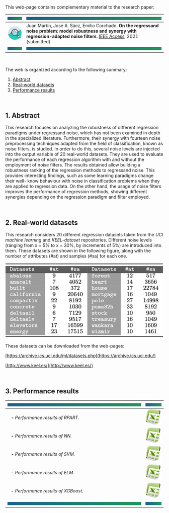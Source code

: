 <br>

This web-page contains complementary material to the research paper:

| <a href="#img1"><img src="bannercolor.jpg" width="100" height="10"></a>| <a href="#img1"><img src="bannercolor.jpg" width="750" height="10"></a>|
|:---|:---|
|<a href="#img1"><img src="icon-research.jpg" width="150"></a>|Juan Martín, José A. Sáez, Emilio Corchado. **On the regressand noise problem: model robustness and synergy with regression-adapted noise filters**. [IEEE Access](https://ieeeaccess.ieee.org/), 2021 (submitted).|
| <a href="#img1"><img src="bannercolor.jpg" width="100" height="10"></a>| <a href="#img1"><img src="bannercolor.jpg" width="750" height="10"></a>|

<br>

The web is organized according to the following summary:

1. [Abstract](#Abstract)
2. [Real-world datasets](#Datasets)
3. [Performance results](#Performance)

<br>
 
## <a name="Abstract"></a> 1. Abstract
This research focuses on analyzing the robustness of different regression paradigms under regressand noise, which has not been examined in depth in the specialized literature. Furthermore, their synergy with fourteen noise preprocessing techniques adapted from the field of classification, known as noise filters, is studied. In order to do this, several noise levels are injected into the output variable of 20 real-world datasets. They are used to evaluate the performance of each regression algorithm with and without the employment of noise filters. The results obtained allow building a robustness ranking of the regression methods to regressand noise. This provides interesting findings, such as some learning paradigms change their well- know behaviour with noise in classification problems when they are applied to regression data. On the other hand, the usage of noise filters improves the performance of regression methods, showing different synergies depending on the regression paradigm and filter employed. 

<br>
 
## <a name="Datasets"></a> 2. Real-world datasets
This research considers 20 different regression datasets taken from the *UCI machine learning* and *KEEL-dataset* repositories. Different noise levels (ranging from x = 5% to x = 30%, by increments of 5%) are introduced into them. These datasets are shown in the following figure, along with the number of attributes (#at) and samples (#sa) for each one.

<center>
<a href="#img2"><img src="sb-datasets.png" width="600"></a>
</center>

These datasets can be downloaded from the web-pages:

[https://archive.ics.uci.edu/ml/datasets.php](https://archive.ics.uci.edu/)

[http://www.keel.es/](http://www.keel.es/)

<br>

## <a name="Performance"></a> 3. Performance results

|<a href="#img1"><img src="bannercolor.jpg" width="750" height="10"></a>|<a href="#img1"><img src="bannercolor.jpg" width="100" height="10"></a>|
|:---|:---:|
|&nbsp;&nbsp;&nbsp;**-** *Performance results of RPART.* | [<img src="icon-excel.png" width="50">](https://github.com/juanmartinsantos/regressandnoise/blob/main/docs/RMSE_RPART_git.xlsx?raw=true)|
|&nbsp;&nbsp;&nbsp;**-** *Performance results of NN.* | [<img src="icon-excel.png" width="50">](https://github.com/juanmartinsantos/regressandnoise/blob/main/docs/RMSE_NN_git.xlsx?raw=true)|
|&nbsp;&nbsp;&nbsp;**-** *Performance results of SVM.* | [<img src="icon-excel.png" width="50">](https://github.com/juanmartinsantos/regressandnoise/blob/main/docs/RMSE_SVM_git.xlsx?raw=true)|
|&nbsp;&nbsp;&nbsp;**-** *Performance results of ELM.* | [<img src="icon-excel.png" width="50">](https://github.com/juanmartinsantos/regressandnoise/blob/main/docs/RMSE_ELM_git.xlsx?raw=true)|
|&nbsp;&nbsp;&nbsp;**-** *Performance results of XGBoost.* | [<img src="icon-excel.png" width="50">](https://github.com/juanmartinsantos/regressandnoise/blob/main/docs/RMSE_XGBoost_git.xlsx?raw=true)|
|<a href="#img1"><img src="bannercolor.jpg" width="750" height="10"></a>|<a href="#img1"><img src="bannercolor.jpg" width="100" height="10"></a>|
